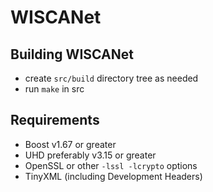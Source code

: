 # WISCANet

## Building WISCANet

- create `src/build` directory tree as needed
- run `make` in src

## Requirements

- Boost v1.67 or greater
- UHD preferably v3.15 or greater
- OpenSSL or other `-lssl -lcrypto` options
- TinyXML (including Development Headers)

